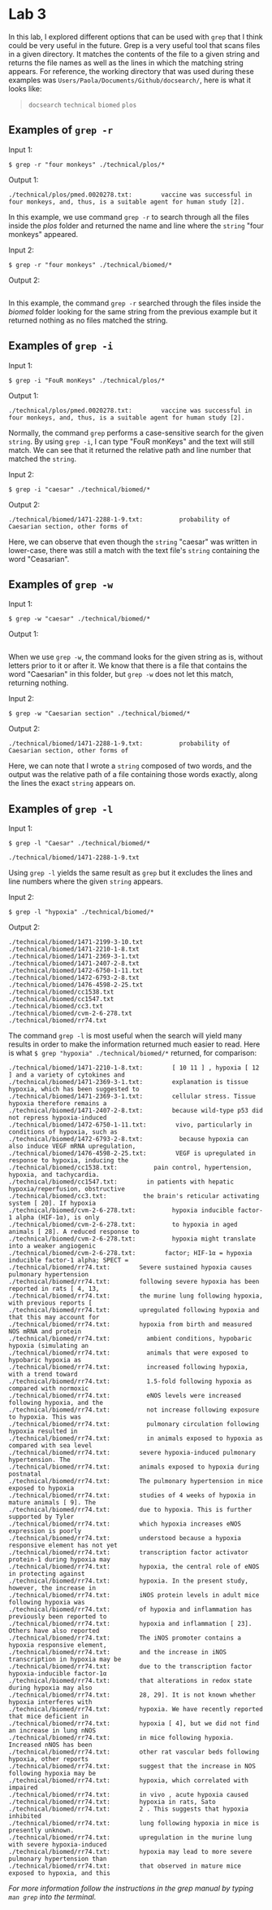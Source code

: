 # Lab 3
In this lab, I explored different options that can be used with `grep` that I think could be very useful in the future. Grep is a very useful tool that scans files in a given directory. It matches the contents of the file to a given string and returns the file names as well as the lines in which the matching string appears. 
For reference, the working directory that was used during these examples was `Users/Paola/Documents/Github/docsearch/`, here is what it looks like:
>`docsearch`
>   `technical`
>       `biomed`
>       `plos`

## Examples of `grep -r`

Input 1:
```
$ grep -r "four monkeys" ./technical/plos/*

```

Output 1:
```
./technical/plos/pmed.0020278.txt:        vaccine was successful in four monkeys, and, thus, is a suitable agent for human study [2].
```
In this example, we use command `grep -r` to search through all the files inside the _plos_ folder and returned the name and line where the `string` "four monkeys" appeared. 


Input 2:
```
$ grep -r "four monkeys" ./technical/biomed/*
```

Output 2:
```

```


In this example, the command `grep -r` searched through the files inside the _biomed_ folder looking for the same string from the previous example but it returned nothing as no files matched the string.


## Examples of `grep -i`

Input 1:
```
$ grep -i "FouR monKeys" ./technical/plos/*

```

Output 1:
```
./technical/plos/pmed.0020278.txt:        vaccine was successful in four monkeys, and, thus, is a suitable agent for human study [2].
```

Normally, the command `grep` performs a case-sensitive search for the given `string`. By using `grep -i`, I can type "FouR monKeys" and the text will still match. We can see that it returned the relative path and line number that matched the `string`.

Input 2:
```
$ grep -i "caesar" ./technical/biomed/*
```

Output 2:

```
./technical/biomed/1471-2288-1-9.txt:          probability of Caesarian section, other forms of
```
Here, we can observe that even though the `string` "caesar" was written in lower-case, there was still a match with the text file's `string` containing the word "Ceasarian".


## Examples of `grep -w`

Input 1:
```
$ grep -w "caesar" ./technical/biomed/*
```

Output 1:
```

```

When we use `grep -w`, the command looks for the given string as is, without letters prior to it or after it. We know that there is a file that contains the word "Caesarian" in this folder, but `grep -w` does not let this match, returning nothing.



Input 2:
```
$ grep -w "Caesarian section" ./technical/biomed/*
```

Output 2:
```
./technical/biomed/1471-2288-1-9.txt:          probability of Caesarian section, other forms of
```

Here, we can note that I wrote a `string` composed of two words, and the output was the relative path of a file containing those words exactly, along the lines the exact `string` appears on.


## Examples of `grep -l`

Input 1:
```
$ grep -l "Caesar" ./technical/biomed/*
```


```
./technical/biomed/1471-2288-1-9.txt
```

Using `grep -l` yields the same result as `grep` but it excludes the lines and line numbers where the given `string` appears.

Input 2:
```
$ grep -l "hypoxia" ./technical/biomed/*
```

Output 2:
```
./technical/biomed/1471-2199-3-10.txt
./technical/biomed/1471-2210-1-8.txt
./technical/biomed/1471-2369-3-1.txt
./technical/biomed/1471-2407-2-8.txt
./technical/biomed/1472-6750-1-11.txt
./technical/biomed/1472-6793-2-8.txt
./technical/biomed/1476-4598-2-25.txt
./technical/biomed/cc1538.txt
./technical/biomed/cc1547.txt
./technical/biomed/cc3.txt
./technical/biomed/cvm-2-6-278.txt
./technical/biomed/rr74.txt
```

The command `grep -l` is most useful when the search will yield many results in order to make the information returned much easier to read. 
Here is what ``` $ grep "hypoxia" ./technical/biomed/* ``` returned, for comparison:
```./technical/biomed/1471-2199-3-10.txt:        Furthermore, USF2 inhibits binding of hypoxia-inducible
./technical/biomed/1471-2210-1-8.txt:        [ 10 11 ] , hypoxia [ 12 ] and a variety of cytokines and
./technical/biomed/1471-2369-3-1.txt:        explanation is tissue hypoxia, which has been suggested to
./technical/biomed/1471-2369-3-1.txt:        cellular stress. Tissue hypoxia therefore remains a
./technical/biomed/1471-2407-2-8.txt:        because wild-type p53 did not repress hypoxia-induced
./technical/biomed/1472-6750-1-11.txt:        vivo, particularly in conditions of hypoxia, such as
./technical/biomed/1472-6793-2-8.txt:          because hypoxia can also induce VEGF mRNA upregulation,
./technical/biomed/1476-4598-2-25.txt:        VEGF is upregulated in response to hypoxia, inducing the
./technical/biomed/cc1538.txt:          pain control, hypertension, hypoxia, and tachycardia.
./technical/biomed/cc1547.txt:        in patients with hepatic hypoxia/reperfusion, obstructive
./technical/biomed/cc3.txt:          the brain's reticular activating system [ 20]. If hypoxia
./technical/biomed/cvm-2-6-278.txt:          hypoxia inducible factor-1 alpha (HIF-1α), is only
./technical/biomed/cvm-2-6-278.txt:          to hypoxia in aged animals [ 28]. A reduced response to
./technical/biomed/cvm-2-6-278.txt:          hypoxia might translate into a weaker angiogenic
./technical/biomed/cvm-2-6-278.txt:        factor; HIF-1α = hypoxia inducible factor-1 alpha; SPECT =
./technical/biomed/rr74.txt:        Severe sustained hypoxia causes pulmonary hypertension
./technical/biomed/rr74.txt:        following severe hypoxia has been reported in rats [ 4, 13,
./technical/biomed/rr74.txt:        the murine lung following hypoxia, with previous reports [
./technical/biomed/rr74.txt:        upregulated following hypoxia and that this may account for
./technical/biomed/rr74.txt:        hypoxia from birth and measured NOS mRNA and protein
./technical/biomed/rr74.txt:          ambient conditions, hypobaric hypoxia (simulating an
./technical/biomed/rr74.txt:          animals that were exposed to hypobaric hypoxia as
./technical/biomed/rr74.txt:          increased following hypoxia, with a trend toward
./technical/biomed/rr74.txt:          1.5-fold following hypoxia as compared with normoxic
./technical/biomed/rr74.txt:          eNOS levels were increased following hypoxia, and the
./technical/biomed/rr74.txt:          not increase following exposure to hypoxia. This was
./technical/biomed/rr74.txt:          pulmonary circulation following hypoxia resulted in
./technical/biomed/rr74.txt:          in animals exposed to hypoxia as compared with sea level
./technical/biomed/rr74.txt:        severe hypoxia-induced pulmonary hypertension. The
./technical/biomed/rr74.txt:        animals exposed to hypoxia during postnatal
./technical/biomed/rr74.txt:        The pulmonary hypertension in mice exposed to hypoxia
./technical/biomed/rr74.txt:        studies of 4 weeks of hypoxia in mature animals [ 9]. The
./technical/biomed/rr74.txt:        due to hypoxia. This is further supported by Tyler 
./technical/biomed/rr74.txt:        which hypoxia increases eNOS expression is poorly
./technical/biomed/rr74.txt:        understood because a hypoxia responsive element has not yet
./technical/biomed/rr74.txt:        transcription factor activator protein-1 during hypoxia may
./technical/biomed/rr74.txt:        hypoxia, the central role of eNOS in protecting against
./technical/biomed/rr74.txt:        hypoxia. In the present study, however, the increase in
./technical/biomed/rr74.txt:        iNOS protein levels in adult mice following hypoxia was
./technical/biomed/rr74.txt:        of hypoxia and inflammation has previously been reported to
./technical/biomed/rr74.txt:        hypoxia and inflammation [ 23]. Others have also reported
./technical/biomed/rr74.txt:        The iNOS promoter contains a hypoxia responsive element,
./technical/biomed/rr74.txt:        and the increase in iNOS transcription in hypoxia may be
./technical/biomed/rr74.txt:        due to the transcription factor hypoxia-inducible factor-1α
./technical/biomed/rr74.txt:        that alterations in redox state during hypoxia may also
./technical/biomed/rr74.txt:        28, 29]. It is not known whether hypoxia interferes with
./technical/biomed/rr74.txt:        hypoxia. We have recently reported that mice deficient in
./technical/biomed/rr74.txt:        hypoxia [ 4], but we did not find an increase in lung nNOS
./technical/biomed/rr74.txt:        in mice following hypoxia. Increased nNOS has been
./technical/biomed/rr74.txt:        other rat vascular beds following hypoxia, other reports
./technical/biomed/rr74.txt:        suggest that the increase in NOS following hypoxia may be
./technical/biomed/rr74.txt:        hypoxia, which correlated with impaired
./technical/biomed/rr74.txt:        in vivo , acute hypoxia caused
./technical/biomed/rr74.txt:        hypoxia in rats, Sato 
./technical/biomed/rr74.txt:        2 . This suggests that hypoxia inhibited
./technical/biomed/rr74.txt:        lung following hypoxia in mice is presently unknown.
./technical/biomed/rr74.txt:        upregulation in the murine lung with severe hypoxia-induced
./technical/biomed/rr74.txt:        hypoxia may lead to more severe pulmonary hypertension than
./technical/biomed/rr74.txt:        that observed in mature mice exposed to hypoxia, and this
```


_For more information follow the instructions in the grep manual by typing `man grep` into the terminal._
